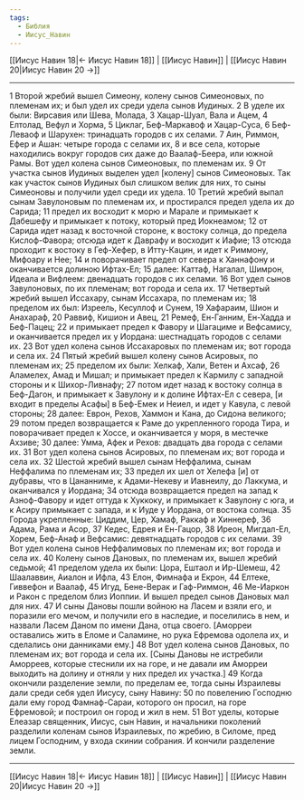 ```yaml
---
tags:
  - Библия
  - Иисус_Навин
---
```

[[Иисус Навин 18|← Иисус Навин 18]] | [[Иисус Навин]] | [[Иисус Навин 20|Иисус Навин 20 →]]

---
1 Второй жребий вышел Симеону, колену сынов Симеоновых, по племенам их; и был удел их среди удела сынов Иудиных.
2 В уделе их были: Вирсавия или Шева, Молада,
3 Хацар-Шуал, Вала и Ацем,
4 Елтолад, Вефул и Хорма,
5 Циклаг, Беф-Маркавоф и Хацар-Суса,
6 Беф-Леваоф и Шарухен: тринадцать городов с их селами.
7 Аин, Риммон, Ефер и Ашан: четыре города с селами их,
8 и все села, которые находились вокруг городов сих даже до Ваалаф-Беера, или южной Рамы. Вот удел колена сынов Симеоновых, по племенам их.
9 От участка сынов Иудиных выделен удел [колену] сынов Симеоновых. Так как участок сынов Иудиных был слишком велик для них, то сыны Симеоновы и получили удел среди их удела.
10 Третий жребий выпал сынам Завулоновым по племенам их, и простирался предел удела их до Сарида;
11 предел их восходит к морю и Марале и примыкает к Дабешефу и примыкает к потоку, который пред Иокнеамом;
12 от Сарида идет назад к восточной стороне, к востоку солнца, до предела Кислоф-Фавора; отсюда идет к Даврафу и восходит к Иафие;
13 отсюда проходит к востоку в Геф-Хефер, в Итту-Кацин, и идет к Риммону, Мифоару и Нее;
14 и поворачивает предел от севера к Ханнафону и оканчивается долиною Ифтах-Ел;
15 далее: Каттаф, Нагалал, Шимрон, Идеала и Вифлеем: двенадцать городов с их селами.
16 Вот удел сынов Завулоновых, по их племенам; вот города и села их.
17 Четвертый жребий вышел Иссахару, сынам Иссахара, по племенам их;
18 пределом их был: Изреель, Кесуллоф и Сунем,
19 Хафараим, Шион и Анахараф,
20 Раввиф, Кишион и Авец,
21 Ремеф, Ен-Ганним, Ен-Хадда и Беф-Пацец;
22 и примыкает предел к Фавору и Шагациме и Вефсамису, и оканчивается предел их у Иордана: шестнадцать городов с селами их.
23 Вот удел колена сынов Иссахаровых по племенам их; вот города и села их.
24 Пятый жребий вышел колену сынов Асировых, по племенам их;
25 пределом их были: Хелкаф, Хали, Ветен и Ахсаф,
26 Аламелех, Амад и Мишал; и примыкает предел к Кармилу с западной стороны и к Шихор-Ливнафу;
27 потом идет назад к востоку солнца в Беф-Дагон, и примыкает к Завулону и к долине Ифтах-Ел с севера, [и входит в пределы Асафы] в Беф-Емек и Неиел, и идет у Кавула, с левой стороны;
28 далее: Еврон, Рехов, Хаммон и Кана, до Сидона великого;
29 потом предел возвращается к Раме до укрепленного города Тира, и поворачивает предел к Хоссе, и оканчивается у моря, в местечке Ахзиве;
30 далее: Умма, Афек и Рехов: двадцать два города с селами их.
31 Вот удел колена сынов Асировых, по племенам их; вот города и села их.
32 Шестой жребий вышел сынам Неффалима, сынам Неффалима по племенам их;
33 предел их шел от Хелефа [и] от дубравы, что в Цананниме, к Адами-Некеву и Иавнеилу, до Лаккума, и оканчивался у Иордана;
34 отсюда возвращается предел на запад к Азноф-Фавору и идет оттуда к Хуккоку, и примыкает к Завулону с юга, и к Асиру примыкает с запада, и к Иуде у Иордана, от востока солнца.
35 Города укрепленные: Циддим, Цер, Хамаф, Раккаф и Хиннереф,
36 Адама, Рама и Асор,
37 Кедес, Едрея и Ен-Гацор,
38 Иреон, Мигдал-Ел, Хорем, Беф-Анаф и Вефсамис: девятнадцать городов с их селами.
39 Вот удел колена сынов Неффалимовых по племенам их; вот города и села их.
40 Колену сынов Дановых, по племенам их, вышел жребий седьмой;
41 пределом удела их были: Цора, Ештаол и Ир-Шемеш,
42 Шаалаввин, Аиалон и Ифла,
43 Елон, Фимнафа и Екрон,
44 Елтеке, Гиввефон и Ваалаф,
45 Игуд, Бене-Верак и Гаф-Риммон,
46 Ме-Иаркон и Ракон с пределом близ Иоппии. И вышел предел сынов Дановых мал для них.
47 И сыны Дановы пошли войною на Ласем и взяли его, и поразили его мечом, и получили его в наследие, и поселились в нем, и назвали Ласем Даном по имени Дана, отца своего. [Аморреи оставались жить в Еломе и Саламине, но рука Ефремова одолела их, и сделались они данниками ему.]
48 Вот удел колена сынов Дановых, по племенам их; вот города и села их. [Сыны Дановы не истребили Аморреев, которые стеснили их на горе, и не давали им Аморреи выходить на долину и отняли у них предел их участка.]
49 Когда окончили разделение земли, по пределам ее, тогда сыны Израилевы дали среди себя удел Иисусу, сыну Навину:
50 по повелению Господню дали ему город Фамнаф-Сараи, которого он просил, на горе Ефремовой; и построил он город и жил в нем.
51 Вот уделы, которые Елеазар священник, Иисус, сын Навин, и начальники поколений разделили коленам сынов Израилевых, по жребию, в Силоме, пред лицем Господним, у входа скинии собрания. И кончили разделение земли.

---
[[Иисус Навин 18|← Иисус Навин 18]] | [[Иисус Навин]] | [[Иисус Навин 20|Иисус Навин 20 →]]
